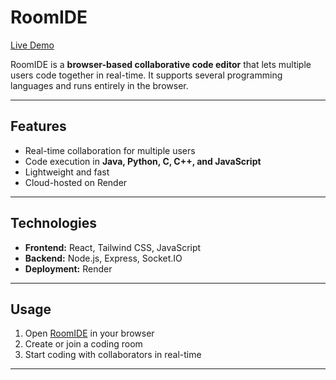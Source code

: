 # RoomIDE

[Live Demo](https://roomide.onrender.com)

RoomIDE is a **browser-based collaborative code editor** that lets multiple users code together in real-time. It supports several programming languages and runs entirely in the browser.

---

## Features

- Real-time collaboration for multiple users
- Code execution in **Java, Python, C, C++, and JavaScript**
- Lightweight and fast
- Cloud-hosted on Render

---

## Technologies

- **Frontend:** React, Tailwind CSS, JavaScript
- **Backend:** Node.js, Express, Socket.IO
- **Deployment:** Render

---

## Usage

1. Open [RoomIDE](https://roomide.onrender.com) in your browser
2. Create or join a coding room
3. Start coding with collaborators in real-time

---